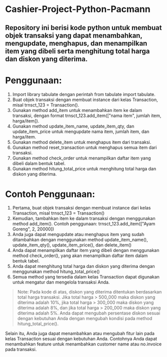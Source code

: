 # Cashier-Project-Python-Pacmann
Repository ini berisi kode python untuk membuat objek transaksi yang dapat menambahkan, mengupdate, menghapus, dan menampilkan item yang dibeli serta menghitung total harga dan diskon yang diterima.
---
# Penggunaan:

1. Import library tabulate dengan perintah from tabulate import tabulate.
2. Buat objek transaksi dengan membuat instance dari kelas Transaction, misal trnsct_123 = Transaction().
3. Gunakan method add_item untuk menambahkan item ke dalam transaksi, dengan format trnsct_123.add_item(["nama item", jumlah item, harga/item]).
4. Gunakan method update_item_name, update_item_qty, dan update_item_price untuk mengupdate nama item, jumlah item, dan harga/item.
5. Gunakan method delete_item untuk menghapus item dari transaksi.
6. Gunakan method reset_transaction untuk menghapus semua item dari transaksi.
7. Gunakan method check_order untuk menampilkan daftar item yang dibeli dalam bentuk tabel.
8. Gunakan method hitung_total_price untuk menghitung total harga dan diskon yang diterima.

# Contoh Penggunaan:

1. Pertama, buat objek transaksi dengan membuat instance dari kelas Transaction, misal trnsct_123 = Transaction()
2. Kemudian, tambahkan item ke dalam transaksi dengan menggunakan method add_item(). Contoh penggunaan: trnsct_123.add_item(["Ayam Goreng", 2, 20000])
3. Anda juga dapat mengupdate atau menghapus item yang sudah ditambahkan dengan menggunakan method update_item_name(), update_item_qty(), update_item_price(), dan delete_item()
4. Anda dapat menampilkan daftar item yang dibeli dengan menggunakan method check_order(), yang akan menampilkan daftar item dalam bentuk tabel.
5. Anda dapat menghitung total harga dan diskon yang diterima dengan menggunakan method hitung_total_price()
6. Semua method yang tersedia dalam kelas Transaction dapat digunakan untuk mengatur dan mengelola transaksi Anda.

> Note: Pada kode di atas, diskon yang diterima ditentukan berdasarkan total harga transaksi. Jika total harga > 500_000 maka diskon yang diterima adalah 10%, jika total harga > 300_000 maka diskon yang diterima adalah 8%, dan jika total harga > 200_000 maka diskon yang diterima adalah 5%. Anda dapat mengubah persentase diskon sesuai dengan kebutuhan Anda dengan mengubah kondisi pada method hitung_total_price().

Selain itu, Anda juga dapat menambahkan atau mengubah fitur lain pada kelas Transaction sesuai dengan kebutuhan Anda. Contohnya Anda dapat menambahkan feature untuk menambahkan customer name atau no.invoice pada transaksi.
